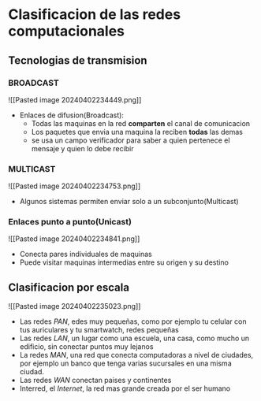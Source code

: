 # Clasificacion de las redes computacionales
## Tecnologias de transmision
### BROADCAST
![[Pasted image 20240402234449.png]]
- Enlaces de difusion(Broadcast):
	- Todas las maquinas en la red **comparten** el canal de comunicacion
	- Los paquetes que envia una maquina la reciben **todas** las demas
	- se usa un campo verificador para saber a quien pertenece el mensaje y quien lo debe recibir
### MULTICAST
![[Pasted image 20240402234753.png]]
- Algunos sistemas permiten enviar solo a un subconjunto(Multicast)
### Enlaces punto a punto(Unicast)
![[Pasted image 20240402234841.png]]
- Conecta pares individuales de maquinas
- Puede visitar maquinas intermedias entre su origen y su destino
## Clasificacion por escala
![[Pasted image 20240402235023.png]]
- Las redes *PAN*, edes muy pequeñas, como por ejemplo tu celular con tus auriculares y tu smartwatch, redes pequeñas
- Las redes *LAN*, un lugar como una escuela, una casa, como mucho un edificio, sin conectar puntos muy lejanos
- La redes *MAN*, una red que conecta computadoras a nivel de ciudades, por ejemplo un banco que tenga varias sucursales en una misma ciudad.
- Las redes *WAN* conectan paises y continentes
- Interred, el *Internet*, la red mas grande creada por el ser humano